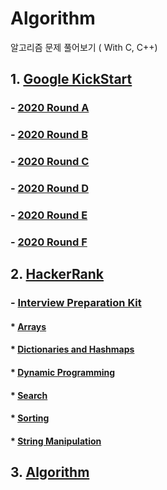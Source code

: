 # Algorithm
알고리즘 문제 풀어보기 ( With C, C++)
## 1. [Google KickStart](https://github.com/donusKim/Algorithm/tree/master/Google_Kickstart)
### - [2020 Round A](https://github.com/donusKim/Algorithm/tree/master/Google_Kickstart/2020A)
### - [2020 Round B](https://github.com/donusKim/Algorithm/tree/master/Google_Kickstart/2020B)
### - [2020 Round C](https://github.com/donusKim/Algorithm/tree/master/Google_Kickstart/2020C)
### - [2020 Round D](https://github.com/donusKim/Algorithm/tree/master/Google_Kickstart/2020D)
### - [2020 Round E](https://github.com/donusKim/Algorithm/tree/master/Google_Kickstart/2020E)
### - [2020 Round F](https://github.com/donusKim/Algorithm/tree/master/Google_Kickstart/2020F)

## 2. [HackerRank](https://github.com/donusKim/Algorithm/tree/master/HackerRank)
### - [Interview Preparation Kit](https://github.com/donusKim/Algorithm/tree/master/HackerRank/Interview%20Preparation%20Kit)
#### * [Arrays](https://github.com/donusKim/Algorithm/tree/master/HackerRank/Interview%20Preparation%20Kit/Arrays)
#### * [Dictionaries and Hashmaps](https://github.com/donusKim/Algorithm/tree/master/HackerRank/Interview%20Preparation%20Kit/Dictionaries%20and%20Hashmaps)
#### * [Dynamic Programming](https://github.com/donusKim/Algorithm/tree/master/HackerRank/Interview%20Preparation%20Kit/Dynamic%20Programming)
#### * [Search](https://github.com/donusKim/Algorithm/tree/master/HackerRank/Interview%20Preparation%20Kit/Search)
#### * [Sorting](https://github.com/donusKim/Algorithm/tree/master/HackerRank/Interview%20Preparation%20Kit/Sorting)
#### * [String Manipulation](https://github.com/donusKim/Algorithm/tree/master/HackerRank/Interview%20Preparation%20Kit/String%20Manipulation)


## 3. [Algorithm](https://github.com/donusKim/Algorithm/tree/master/Algorithm)

